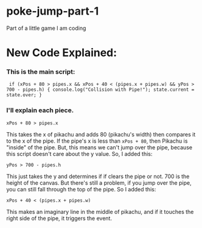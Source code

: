 # poke-jump-part-1

Part of a little game I am coding

# New Code Explained:

### This is the main script:
` 
if (xPos + 80 > pipes.x && xPos + 40 < (pipes.x + pipes.w) && yPos > 700 - pipes.h) {
     console.log("Collision with Pipe!");
     state.current = state.over;
   }
`

### I'll explain each piece.

`xPos + 80 > pipes.x`

This takes the x of pikachu and adds 80 (pikachu's width) then compares it to the x of the pipe. If the pipe's x is less than `xPos + 80`, then Pikachu is "inside" of the pipe.
But, this means we can't jump over the pipe, because this script doesn't care about the y value. So, I added this:

`yPos > 700 - pipes.h`

This just takes the y and determines if if clears the pipe or not. 700 is the height of the canvas. But there's still a problem, if you jump over the pipe, you can still fall through the top of the pipe. So I added this:

`xPos + 40 < (pipes.x + pipes.w)`

This makes an imaginary line in the middle of pikachu, and if it touches the right side of the pipe, it triggers the event.  
